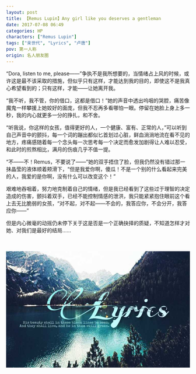 ```yaml
---
layout: post
title: 【Remus Lupin】Any girl like you deserves a gentleman
date: 2017-07-08 06:49
categories: HP
characters: ["Remus Lupin"]
tags: ["亲世代", "Lyrics", "卢唐"]
pov: 第一人称
origin: 名人朋友圈
---
```


“Dora, listen to me, please——”争执不是我所想要的，当情绪占上风的时候，或许这是最不该采取的措施，但似乎只有这样，才能达到我的目的，即使这不是我真心希望看到的；只有这样，才能——让她离开我。

“我不听，我不管，你的借口，这都是借口！”她的声音中透出呜咽的哭腔，痛苦像魔鬼一样攀援上她姣好的面庞，但我不忍再多看哪怕一眼。停留在她脸上身上多一秒，我的内心就更多一分的挣扎，和不舍。

“听我说，你这样的女孩，值得更好的人，一个健康、富有、正常的人，”可以听到自己声音中的颤抖，每一个词的蹦出都似匕首划过心脏，鲜血淌淌地流在看不见的地方，疼痛感随着每一个念头每一次思考每一个决定而愈发加剧得让人难以忍受，和此时的煎熬相比，满月的伤痕几乎不值一提。

“不——不！Remus，不要说了——”她的双手捂住了脸，但我仍然没有错过那一抹晶莹的液体顺着颊滑下，“但是我爱你啊，傻瓜！不是一个别的什么看起来完美的人，我爱的是你啊，没有什么可以改变这个！”

艰难地吞咽着，努力地克制着自己的情绪，但是我已经看到了这些过于理智的决定造成的伤害，颤抖着双手，已经不能控制情感的泄洪，我只能紧紧抱住眼前这个看上去无比脆弱的女孩，“对不起，对不起——不会的，我答应你，不会分开，我答应你——”

但是内心微毫的动摇仍未停下关于这是否是一个正确抉择的质疑，不知道怎样才对她、对我们是最好的结局……

<br><br>
![](/assets/images/mrpyq/2017-07-08-Remus-Lupin.jpg)

